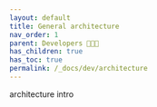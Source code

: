 ```yaml
---
layout: default
title: General architecture
nav_order: 1
parent: Developers 👩🏽‍💻
has_children: true
has_toc: true
permalink: /_docs/dev/architecture
---
```


architecture intro